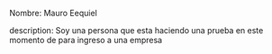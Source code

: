 Nombre: Mauro Eequiel

description: Soy una persona que esta haciendo una prueba en este momento de para ingreso a una empresa

